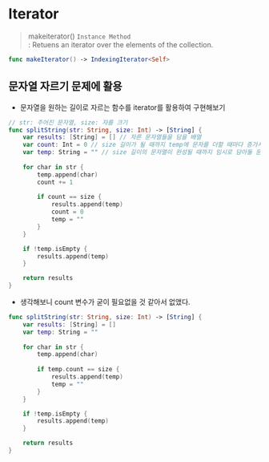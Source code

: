 # Iterator

> makeiterator() `Instance Method`  
> : Retuens an iterator over the elements of the collection.

```swift
func makeIterator() -> IndexingIterator<Self>
```





## 문자열 자르기 문제에 활용
- 문자열을 원하는 길이로 자르는 함수를 iterator를 활용하여 구현해보기


```swift
// str: 주어진 문자열, size: 자를 크기
func splitString(str: String, size: Int) -> [String] {
    var results: [String] = [] // 자른 문자열들을 담을 배열
    var count: Int = 0 // size 길이가 될 때까지 temp에 문자를 더할 때마다 증가시킬 count (최대 size)
    var temp: String = "" // size 길이의 문자열이 완성될 때까지 임시로 담아둘 문자열 변수
    
    for char in str {
        temp.append(char)
        count += 1
        
        if count == size {
            results.append(temp)
            count = 0
            temp = ""
        }
    }

    if !temp.isEmpty {
        results.append(temp)
    }

    return results
}
```

- 생각해보니 count 변수가 굳이 필요없을 것 같아서 없앴다.
```swift
func splitString(str: String, size: Int) -> [String] {
    var results: [String] = []
    var temp: String = ""
    
    for char in str {
        temp.append(char)
        
        if temp.count == size {
            results.append(temp)
            temp = ""
        }
    }

    if !temp.isEmpty {
        results.append(temp)
    }

    return results
}
```

